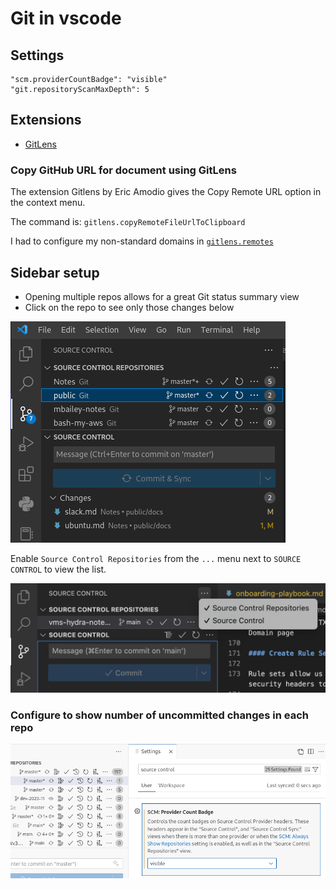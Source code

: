 # Git in vscode

## Settings


```shell
"scm.providerCountBadge": "visible"
"git.repositoryScanMaxDepth": 5 
```

## Extensions

- [GitLens](gitlens.md)

### Copy GitHub URL for document using GitLens

The extension Gitlens by Eric Amodio gives the Copy Remote URL option in the context menu.

The command is: `gitlens.copyRemoteFileUrlToClipboard`

I had to configure my non-standard domains in [`gitlens.remotes`](https://github.com/gitkraken/vscode-gitlens#remotes)

## Sidebar setup

- Opening multiple repos allows for a great Git status summary view
- Click on the repo to see only those changes below
  
![](../../assets/vscode-git-status-summary.png)

Enable `Source Control Repositories` from the `...` menu next to `SOURCE CONTROL` to view the list.

![](../../assets/vscode-enable-source-control-repositories.png)

### Configure to show number of uncommitted changes in each repo

![](../../assets/Pasted%20image%2020231113153202.png)

